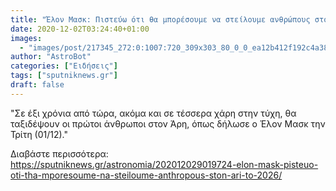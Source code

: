 ```yaml
---
title: "Έλον Μασκ: Πιστεύω ότι θα μπορέσουμε να στείλουμε ανθρώπους στον Άρη το 2026 - Βίντεο"
date: 2020-12-02T03:24:40+01:00
images:
  - "images/post/217345_272:0:1007:720_309x303_80_0_0_ea12b412f192c4a38a22aeb16d8af9d6.png"
author: "AstroBot"
categories: ["Ειδήσεις"]
tags: ["sputniknews.gr"]
draft: false
---
```


"Σε έξι χρόνια από τώρα, ακόμα και σε τέσσερα χάρη στην τύχη, θα ταξιδέψουν οι πρώτοι άνθρωποι στον Άρη, όπως δήλωσε ο Έλον Μασκ την Τρίτη (01/12)."

Διαβάστε περισσότερα: https://sputniknews.gr/astronomia/202012029019724-elon-mask-pisteuo-oti-tha-mporesoume-na-steiloume-anthropous-ston-ari-to-2026/
